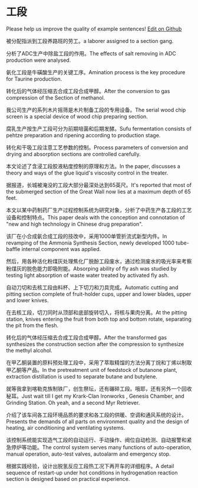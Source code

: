 # 工段

Please help us improve the quality of example sentences! [Edit on Github](https://github.com/jiyushe/jiyu-example-sentence-source/blob/main/chinese/gongduan.md)

<p><span class="chinese">被分配指派到工段养路班的劳工。</span><span class="english">a laborer assigned to a section gang.</span></p>

<p><span class="chinese">分析了ADC生产中除盐工段的作用。</span><span class="english">The effects of salt removing in ADC production were analysed.</span></p>

<p><span class="chinese">氨化工段是牛磺酸生产的关键工序。</span><span class="english">Amination process is the key procedure for Taurine production.</span></p>

<p><span class="chinese">转化后的气体经压缩去合成工段合成甲醇。</span><span class="english">After the conversion to gas compression of the Section of methanol.</span></p>

<p><span class="chinese">我公司生产的系列木片摇筛是木片制备工段的专用设备。</span><span class="english">The serial wood chip screen is a special device of wood chip preparing section.</span></p>

<p><span class="chinese">腐乳生产按生产工段可分为前期培菌和后期发酵。</span><span class="english">Sufu fermentation consists of pehtze preparation and ripening according to production stage.</span></p>

<p><span class="chinese">转化和干吸工段注意工艺参数的控制。</span><span class="english">Process parameters of conversion and drying and absorption sections are controlled carefully.</span></p>

<p><span class="chinese">本文论述了含浸工段胶液粘度控制的原理和方法。</span><span class="english">In the paper, discusses a theory and ways of the glue liquid's viscosity control in the treater.</span></p>

<p><span class="chinese">据报道，长城被淹没的工段大部分最深处达到65英尺。</span><span class="english">It's reported that most of the submerged section of the Great Wall now lies at a maximum depth of 65 feet.</span></p>

<p><span class="chinese">本文以某中药制药厂生产过程控制系统为研究对象，分析了中药生产各工段的工艺设备和控制特点。</span><span class="english">This paper deals with the conception and connotation of "new and high technology in Chinese drug preparation".</span></p>

<p><span class="chinese">该厂在小合成氨合成工段的技改中，采用1000单管折流式新型内件。</span><span class="english">In revamping of the Ammonia Synthesis Section, newly developed 1000 tube-baffle internal component was applied.</span></p>

<p><span class="chinese">然后，用各种活化粉煤灰处理焦化厂脱酚工段废水，通过检测废水的吸光率来考察粉煤灰的脱色能力即吸附能。</span><span class="english">Absorping ability of fly ash was studied by testing light absorption of waste water treated by activated fly ash.</span></p>

<p><span class="chinese">自动刀切和去核工段由料杯、上下切刀和刀具完成。</span><span class="english">Automatic cutting and pitting section complete of fruit-holder cups, upper and lower blades, upper and lower knives.</span></p>

<p><span class="chinese">在去核工段，切刀同时从顶部和底部旋转切入，将核与果肉分离。</span><span class="english">At the pitting station, knives entering the fruit from both top and bottom rotate, separating the pit from the flesh.</span></p>

<p><span class="chinese">转化后的气体经压缩去合成工段合成甲醇。</span><span class="english">After the transformed gas synthesizes the construction section after the compression to synthesize the methyl alcohol.</span></p>

<p><span class="chinese">在甲乙酮装置的原料预处理工段中，采用了萃取精馏的方法分离丁烷和丁烯以制取甲乙酮等产品。</span><span class="english">In the pretreatment unit of feedstock of butanone plant, extraction distillation is used to separate butane and butylene.</span></p>

<p><span class="chinese">就等我拿到喀勒克族制铁厂，创生祭坛，还有碾碎工段。哦耶，还有另外一个回收秘耳。</span><span class="english">Just wait till I get my Krark-Clan Ironworks , Genesis Chamber, and Grinding Station. Oh yeah, and a second Myr Retriever.</span></p>

<p><span class="chinese">介绍了该车间各工段环境品质的要求和各工段的供暖、空调和通风系统的设计。</span><span class="english">Presents the demands of all parts on environment quality and the design of heating, air conditioning and ventilating systems.</span></p>

<p><span class="chinese">该控制系统能实现造气工段的自动运行、手动操作、阀位自动检测、自动报警和紧急停炉等功能。</span><span class="english">The control system serves many functions of auto-operation, manual operation, auto-test valves, autoalarm and emergency stop.</span></p>

<p><span class="chinese">根据实践经验，设计出脱氢反应工段热工况下再开车的详细程序。</span><span class="english">A detail sequence of restart-up under hot conditions in hydrogenation reaction section is designed based on practical experience.</span></p>

